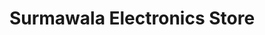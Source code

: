 ---
title: "Surmawala Electronics Store"
url: /karachi/surmawala-electronics-store-abdullah-haroon-road/
shop: appliance
---